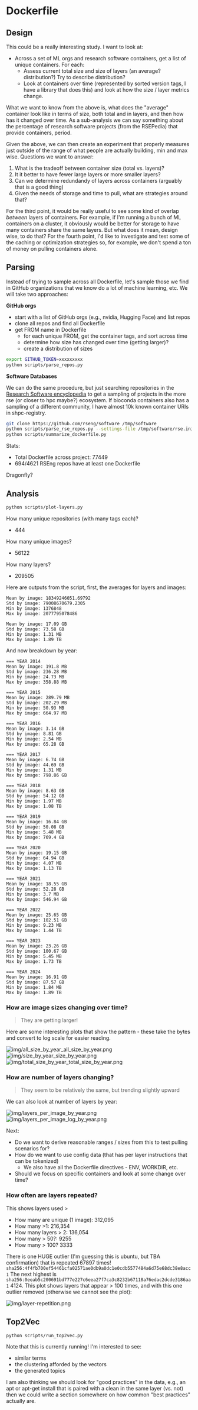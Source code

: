 # Dockerfile

## Design

This could be a really interesting study. I want to look at:

 - Across a set of ML orgs and research software containers, get a list of unique containers. For each:
   - Assess current total size and size of layers (an average? distribution?) Try to describe distribution?
   - Look at containers over time (represented by sorted version tags, I have a library that does this) and look at how the size / layer metrics change.
   
What we want to know from the above is, what does the "average" container look like in terms of size, both total and in layers, and then how has it changed over time. As a sub-analysis we can say something about the percentage of research software projects (from the RSEPedia) that provide containers, period.

Given the above, we can then create an experiment that properly measures just outside of the range of what people are actually building, min and max wise. Questions we want to answer:

1. What is the tradeoff between container size (total vs. layers)?
2. It it better to have fewer large layers or more smaller layers?
3. Can we determine redundandy of layers across containers (arguably that is a good thing)
4. Given the needs of storage and time to pull, what are strategies around that?

For the third point, it would be really useful to see some kind of overlap _between_ layers of containers. For example, if I'm running a bunch of ML containers on a cluster, it obviously would be better for storage to have many containers share the same layers. But what does it mean, design wise, to do that? For the fourth point, I'd like to investigate and test some of the caching or optimization strategies so, for example, we don't spend a ton of money on pulling containers alone.

## Parsing

Instead of trying to sample across all Dockerfile, let's sample those we find in GitHub organizations that we know do a lot of machine learning, etc. We will take two approaches:

**GitHub orgs**

- start with a list of GitHub orgs (e.g., nvidia, Hugging Face) and list repos
- clone all repos and find all Dockerfile
- get FROM name in Dockerfile
  - for each unique FROM, get the container tags, and sort across time
  - determine how size has changed over time (getting larger)?
  - create a distribution of sizes

```bash
export GITHUB_TOKEN=xxxxxxxxx
python scripts/parse_repos.py
```

**Software Databases**

We can do the same procedure, but just searching repositories in the [Research Software encyclopedia](https://rseng.github.io/software) to get a sampling of projects in the more rse (or closer to hpc maybe?) ecosystem. If bioconda containers also has a sampling of a different community, I have almost 10k known container URIs in shpc-registry.

```bash
git clone https://github.com/rseng/software /tmp/software
python scripts/parse_rse_repos.py --settings-file /tmp/software/rse.ini
python scripts/summarize_dockerfile.py
```

Stats:

- Total Dockerfile across project: 77449
- 694/4621 RSEng repos have at least one Dockerfile

Dragonfly?

## Analysis

```bash
python scripts/plot-layers.py
```

How many unique repositories (with many tags each)?
- 444

How many unique images?
- 56122

How many layers?
- 209505

Here are outputs from the script, first, the averages for layers and images:

```console
Mean by image: 18349246051.69792
Std by image: 79008670679.2305
Min by image: 1376848
Max by image: 2077795078486

Mean by image: 17.09 GB
Std by image: 73.58 GB
Min by image: 1.31 MB
Max by image: 1.89 TB    
```

And now breakdown by year:

```console
=== YEAR 2014
Mean by image: 191.8 MB
Std by image: 236.28 MB
Min by image: 24.73 MB
Max by image: 358.88 MB

=== YEAR 2015
Mean by image: 289.79 MB
Std by image: 202.29 MB
Min by image: 50.93 MB
Max by image: 664.97 MB

=== YEAR 2016
Mean by image: 3.14 GB
Std by image: 8.81 GB
Min by image: 2.54 MB
Max by image: 65.28 GB

=== YEAR 2017
Mean by image: 6.74 GB
Std by image: 44.69 GB
Min by image: 1.31 MB
Max by image: 798.86 GB

=== YEAR 2018
Mean by image: 8.63 GB
Std by image: 54.12 GB
Min by image: 1.97 MB
Max by image: 1.08 TB

=== YEAR 2019
Mean by image: 16.84 GB
Std by image: 50.08 GB
Min by image: 5.48 MB
Max by image: 769.4 GB

=== YEAR 2020
Mean by image: 19.15 GB
Std by image: 64.94 GB
Min by image: 4.07 MB
Max by image: 1.13 TB

=== YEAR 2021
Mean by image: 18.55 GB
Std by image: 52.28 GB
Min by image: 3.7 MB
Max by image: 546.94 GB

=== YEAR 2022
Mean by image: 25.65 GB
Std by image: 102.51 GB
Min by image: 9.23 MB
Max by image: 1.44 TB

=== YEAR 2023
Mean by image: 23.26 GB
Std by image: 100.67 GB
Min by image: 5.45 MB
Max by image: 1.73 TB

=== YEAR 2024
Mean by image: 16.91 GB
Std by image: 87.57 GB
Min by image: 1.84 MB
Max by image: 1.89 TB
```

### How are image sizes changing over time?

> They are getting larger!

Here are some interesting plots that show the pattern - these take the bytes and convert to log scale for easier reading.

![img/all_size_by_year_all_size_by_year.png](img/all_size_by_year_all_size_by_year.png)
![img/size_by_year_size_by_year.png](img/size_by_year_size_by_year.png)
![img/total_size_by_year_total_size_by_year.png](img/total_size_by_year_total_size_by_year.png)

### How are number of layers changing?

> They seem to be relatively the same, but trending slightly upward

We can also look at number of layers by year:

![img/layers_per_image_by_year.png](img/layers_per_image_by_year.png)
![img/layers_per_image_log_by_year.png](img/layers_per_image_log_by_year.png)

Next:

 - Do we want to derive reasonable ranges / sizes from this to test pulling scenarios for?
 - How do we want to use config data (that has per layer instructions that can be tokenized)
   - We also have all the Dockerfile directives - ENV, WORKDIR, etc.
 - Should we focus on specific containers and look at some change over time?

### How often are layers repeated?

This shows layers used >

- How many are unique (1 image): 312,095
- How many >1: 216,354
- How many layers > 2: 136,054
- How many > 50?: 9255
- How many > 100? 3333

There is one HUGE outlier (I'm guessing this is ubuntu, but TBA confirmation) that is repeated 67897 times! `sha256:4f4fb700ef54461cfa02571ae0db9a0dc1e0cdb5577484a6d75e68dc38e8acc1` The next highest is `sha256:0eeab5c200691bd777e227c6eea27f7ca3c8232b67118a76edac2dcde3186aa1`  4124. This plot shows layers that appear > 100 times, and with this one outlier removed (otherwise we cannot see the plot):

![img/layer-repetition.png](img/layer-repetition.png)

## Top2Vec

```bash
python scripts/run_top2vec.py
```

Note that this is currently running! I'm interested to see:

 - similar terms
 - the clustering afforded by the vectors
 - the generated topics
 
I am also thinking we should look for "good practices" in the data, e.g., an apt or apt-get install that is paired with a clean in the same layer (vs. not) then we could write a section somewhere on how common "best practices" actually are.

